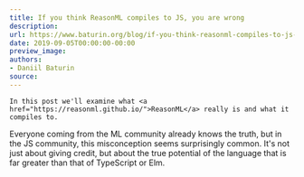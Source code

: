 ```yaml
---
title: If you think ReasonML compiles to JS, you are wrong
description:
url: https://www.baturin.org/blog/if-you-think-reasonml-compiles-to-js-you-are-wrong
date: 2019-09-05T00:00:00-00:00
preview_image:
authors:
- Daniil Baturin
source:
---
```



    In this post we'll examine what <a href="https://reasonml.github.io/">ReasonML</a> really is and what it compiles to.
Everyone coming from the ML community already knows the truth, but in the JS community, this misconception
seems surprisingly common. It's not just about giving credit, but about the true potential of the language
that is far greater than that of TypeScript or Elm.
    
